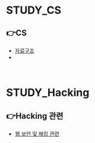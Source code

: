
# STUDY_CS
## 👉CS
- [자료구조](https://ventus.tistory.com/16)
- <br>
<br>  

# STUDY_Hacking
## 👉Hacking 관련
- [웹 보안 및 해킹 관련](https://blog.naver.com/dlskd1)
